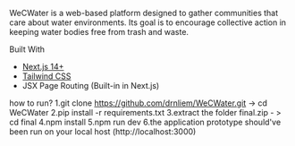 WeCWater is a web-based platform designed to gather communities that care about water environments. Its goal is to encourage collective action in keeping water bodies free from trash and waste.

Built With
- [Next.js 14+](https://nextjs.org/)
- [Tailwind CSS](https://tailwindcss.com/)
- JSX Page Routing (Built-in in Next.js)

how to run?
1.git clone https://github.com/drnliem/WeCWater.git -> cd WeCWater
2.pip install -r requirements.txt
3.extract the folder final.zip - > cd final
4.npm install
5.npm run dev
6.the application prototype should've been run on your local host (http://localhost:3000)
